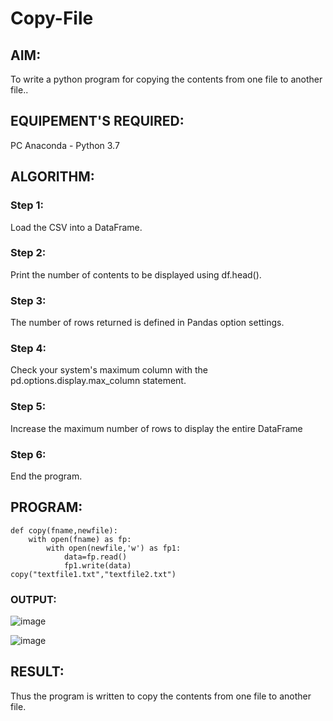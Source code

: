 # Copy-File
## AIM:
To write a python program for copying the contents from one file to another file..
## EQUIPEMENT'S REQUIRED: 
PC
Anaconda - Python 3.7
## ALGORITHM: 
### Step 1:

Load the CSV into a DataFrame.

### Step 2: 

Print the number of contents to be displayed using df.head().

### Step 3: 

The number of rows returned is defined in Pandas option settings.

### Step 4:  

Check your system's maximum column with the pd.options.display.max_column statement.

### Step 5: 

Increase the maximum number of rows to display the entire DataFrame

### Step 6: 

End the program.

## PROGRAM:
```
def copy(fname,newfile):
    with open(fname) as fp:
        with open(newfile,'w') as fp1:
            data=fp.read()
            fp1.write(data)
copy("textfile1.txt","textfile2.txt")
```

### OUTPUT:

![image](https://github.com/user-attachments/assets/c6b17605-a520-433c-a600-72d0ad4f06a2)

![image](https://github.com/user-attachments/assets/af5e0648-c50c-468c-ae73-5bc71f5afb4d)


## RESULT:
Thus the program is written to copy the contents from one file to another file.
